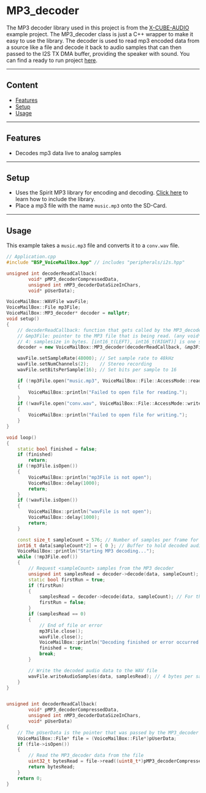# MP3_decoder
The MP3 decoder library used in this project is from the [X-CUBE-AUDIO](https://www.st.com/en/embedded-software/x-cube-audio.html) example project.
The MP3_decoder class is just a C++ wrapper to make it easy to use the library.
The decoder is used to read mp3 encoded data from a source like a file and decode it back to audio samples that can then passed to the I2S TX DMA buffer, providing the speaker with sound.
You can find a ready to run project [here](../../Demos/F469/F469_MultiExample/README.md).

---
## Content
- [Features](#features)
- [Setup](#setup)
- [Usage](#usage)

---
## Features
- Decodes mp3 data live to analog samples

---
## Setup
- Uses the Spirit MP3 library for encoding and decoding. [Click here](../../Demos/F469/F469_HelloAudio/README.md/#spiritdsp-mp3) to learn how to include the library.
- Place a mp3 file with the name `music.mp3` onto the SD-Card.


---
## Usage
This example takes a `music.mp3` file and converts it to a `conv.wav` file.
``` C++ 
// Application.cpp
#include "BSP_VoiceMailBox.hpp" // includes "peripherals/i2s.hpp"

unsigned int decoderReadCallback(
        void* pMP3_decoderCompressedData,
        unsigned int nMP3_decoderDataSizeInChars,
        void* pUserData);

VoiceMailBox::WAVFile wavFile;
VoiceMailBox::File mp3File;
VoiceMailBox::MP3_decoder* decoder = nullptr;
void setup()
{
    // decoderReadCallback: function that gets called by the MP3_decoder to read compressed data from the MP3 file.
    // &mp3File: pointer to the MP3 file that is being read. (any void* can be used here, but we use a pointer to the MP3 file for convenience)
    // 4: samplesize in bytes. [int16_t(LEFT), int16_t(RIGHT)] is one sample
    decoder = new VoiceMailBox::MP3_decoder(decoderReadCallback, &mp3File, 4);

    wavFile.setSampleRate(48000); // Set sample rate to 48kHz
    wavFile.setNumChannels(2);    // Stereo recording
    wavFile.setBitsPerSample(16); // Set bits per sample to 16

    if (!mp3File.open("music.mp3", VoiceMailBox::File::AccessMode::read))
    {
        VoiceMailBox::println("Failed to open file for reading.");
    }
    if (!wavFile.open("conv.wav", VoiceMailBox::File::AccessMode::write))
    {
        VoiceMailBox::println("Failed to open file for writing.");
    }
}

void loop()
{
    static bool finished = false;
    if (finished)
        return;
    if (!mp3File.isOpen())
    {
        VoiceMailBox::println("mp3File is not open");
        VoiceMailBox::delay(1000);
        return;
    }
    if (!wavFile.isOpen())
    {
        VoiceMailBox::println("wavFile is not open");
        VoiceMailBox::delay(1000);
        return;
    }

    const size_t sampleCount = 576; // Number of samples per frame for MP3 (2 channels, 16 bits per sample)
    int16_t data[sampleCount*2] = { 0 }; // Buffer to hold decoded audio samples
    VoiceMailBox::println("Starting MP3 decoding...");
    while (!mp3File.eof())
    {
        // Request <sampleCount> samples from the MP3 decoder
        unsigned int samplesRead = decoder->decode(data, sampleCount);
        static bool firstRun = true;
        if (firstRun)
        {
            samplesRead = decoder->decode(data, sampleCount); // For the first run, the decoding must be done twice to prevent noise
            firstRun = false;
        }
        if (samplesRead == 0)
        {
            // End of file or error
            mp3File.close();
            wavFile.close();
            VoiceMailBox::println("Decoding finished or error occurred.");
            finished = true;
            break;
        }

        // Write the decoded audio data to the WAV file
        wavFile.writeAudioSamples(data, samplesRead); // 4 bytes per sample (2 channels * 2 bytes per channel)
    }		
}


unsigned int decoderReadCallback(
        void* pMP3_decoderCompressedData,
        unsigned int nMP3_decoderDataSizeInChars,
        void* pUserData)
{
    // The pUserData is the pointer that was passed by the MP3_decoder constructor, which is a pointer to the mp3File.
    VoiceMailBox::File* file = (VoiceMailBox::File*)pUserData;
    if (file->isOpen())
    {
        // Read the MP3_decoder data from the file
        uint32_t bytesRead = file->read((uint8_t*)pMP3_decoderCompressedData, nMP3_decoderDataSizeInChars);
        return bytesRead;
    }
    return 0;
}
```